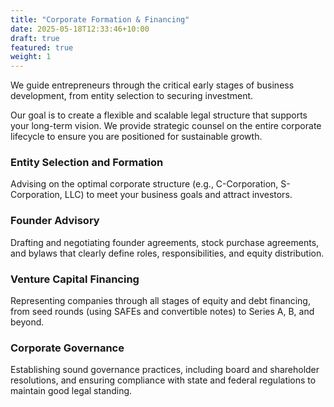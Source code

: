 ```yaml
---
title: "Corporate Formation & Financing"
date: 2025-05-18T12:33:46+10:00
draft: true
featured: true
weight: 1
---
```


We guide entrepreneurs through the critical early stages of business development, from entity selection to securing investment. 
<!--more-->

Our goal is to create a flexible and scalable legal structure that supports your long-term vision. We provide strategic counsel on the entire corporate lifecycle to ensure you are positioned for sustainable growth.

### Entity Selection and Formation

Advising on the optimal corporate structure (e.g., C-Corporation, S-Corporation, LLC) to meet your business goals and attract investors.

### Founder Advisory

Drafting and negotiating founder agreements, stock purchase agreements, and bylaws that clearly define roles, responsibilities, and equity distribution.

### Venture Capital Financing

Representing companies through all stages of equity and debt financing, from seed rounds (using SAFEs and convertible notes) to Series A, B, and beyond.

### Corporate Governance

Establishing sound governance practices, including board and shareholder resolutions, and ensuring compliance with state and federal regulations to maintain good legal standing.